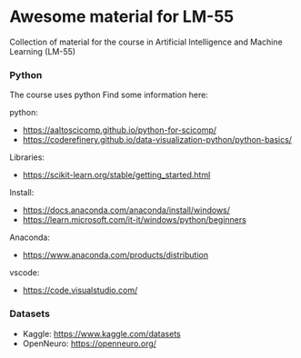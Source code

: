# Awesome material for LM-55
Collection of material for the course in Artificial Intelligence and Machine Learning (LM-55)

### Python
The course uses python
Find some information here:

python:
- https://aaltoscicomp.github.io/python-for-scicomp/
- https://coderefinery.github.io/data-visualization-python/python-basics/

Libraries:
- https://scikit-learn.org/stable/getting_started.html 

Install:
- https://docs.anaconda.com/anaconda/install/windows/
- https://learn.microsoft.com/it-it/windows/python/beginners

Anaconda:
- https://www.anaconda.com/products/distribution

vscode:
- https://code.visualstudio.com/

### Datasets
- Kaggle: https://www.kaggle.com/datasets
- OpenNeuro: https://openneuro.org/
